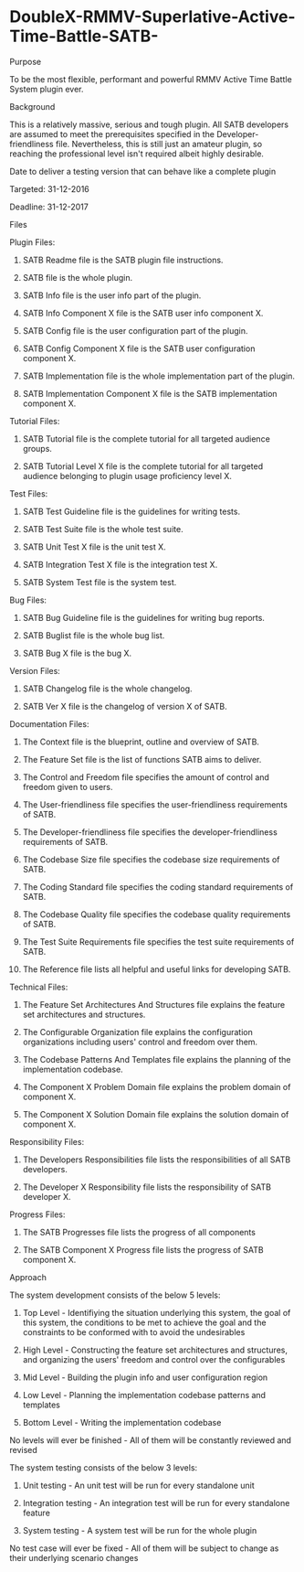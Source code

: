 # DoubleX-RMMV-Superlative-Active-Time-Battle-SATB-
Purpose

To be the most flexible, performant and powerful RMMV Active Time Battle System plugin ever.

Background

This is a relatively massive, serious and tough plugin. All SATB developers are assumed to meet the prerequisites specified in the Developer-friendliness file. Nevertheless, this is still just an amateur plugin, so reaching the professional level isn't required albeit highly desirable.


Date to deliver a testing version that can behave like a complete plugin

Targeted: 31-12-2016

Deadline: 31-12-2017


Files

Plugin Files:

1. SATB Readme file is the SATB plugin file instructions.

2. SATB file is the whole plugin.

3. SATB Info file is the user info part of the plugin.

4. SATB Info Component X file is the SATB user info component X.

5. SATB Config file is the user configuration part of the plugin.

6. SATB Config Component X file is the SATB user configuration component X.

7. SATB Implementation file is the whole implementation part of the plugin.

8. SATB Implementation Component X file is the SATB implementation component X.

Tutorial Files:

1. SATB Tutorial file is the complete tutorial for all targeted audience groups.

2. SATB Tutorial Level X file is the complete tutorial for all targeted audience belonging to plugin usage proficiency level X.

Test Files:

1. SATB Test Guideline file is the guidelines for writing tests.

2. SATB Test Suite file is the whole test suite.

3. SATB Unit Test X file is the unit test X.

4. SATB Integration Test X file is the integration test X.

5. SATB System Test file is the system test.

Bug Files:

1. SATB Bug Guideline file is the guidelines for writing bug reports.

2. SATB Buglist file is the whole bug list.

3. SATB Bug X file is the bug X.

Version Files:

1. SATB Changelog file is the whole changelog.

2. SATB Ver X file is the changelog of version X of SATB.

Documentation Files:

1. The Context file is the blueprint, outline and overview of SATB.

2. The Feature Set file is the list of functions SATB aims to deliver.

3. The Control and Freedom file specifies the amount of control and freedom given to users.

4. The User-friendliness file specifies the user-friendliness requirements of SATB.

5. The Developer-friendliness file specifies the developer-friendliness requirements of SATB.

6. The Codebase Size file specifies the codebase size requirements of SATB.

7. The Coding Standard file specifies the coding standard requirements of SATB.

8. The Codebase Quality file specifies the codebase quality requirements of SATB.

9. The Test Suite Requirements file specifies the test suite requirements of SATB.

10. The Reference file lists all helpful and useful links for developing SATB.

Technical Files:

1. The Feature Set Architectures And Structures file explains the feature set architectures and structures.

2. The Configurable Organization file explains the configuration organizations including users' control and freedom over them.

3. The Codebase Patterns And Templates file explains the planning of the implementation codebase.

4. The Component X Problem Domain file explains the problem domain of component X.

5. The Component X Solution Domain file explains the solution domain of component X.

Responsibility Files:

1. The Developers Responsibilities file lists the responsibilities of all SATB developers.

2. The Developer X Responsibility file lists the responsibility of SATB developer X.

Progress Files:

1. The SATB Progresses file lists the progress of all components

2. The SATB Component X Progress file lists the progress of SATB component X.


Approach

The system development consists of the below 5 levels:

1. Top Level - Identifiying the situation underlying this system, the goal of this system, the conditions to be met to achieve
               the goal and the constraints to be conformed with to avoid the undesirables

2. High Level - Constructing the feature set architectures and structures, and organizing the users' freedom and control over
                the configurables

3. Mid Level - Building the plugin info and user configuration region

4. Low Level - Planning the implementation codebase patterns and templates

5. Bottom Level - Writing the implementation codebase

No levels will ever be finished - All of them will be constantly reviewed and revised

The system testing consists of the below 3 levels:

1. Unit testing - An unit test will be run for every standalone unit

2. Integration testing - An integration test will be run for every standalone feature

3. System testing - A system test will be run for the whole plugin

No test case will ever be fixed - All of them will be subject to change as their underlying scenario changes
